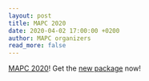 ```yaml
---
layout: post
title: MAPC 2020
date: 2020-04-02 17:00:00 +0200
author: MAPC organizers
read_more: false
---
```


[MAPC 2020](/2020/)! Get the [new package](https://github.com/agentcontest/massim_2020) now!
